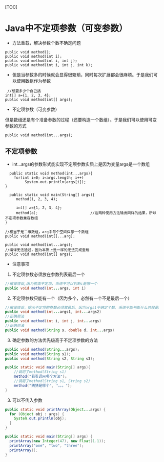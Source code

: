 [TOC]


# Java中不定项参数（可变参数）
- 方法重载，解决参数个数不确定问题
```
public void method();
public void method(int i);
public void method(int i, int j);
public void method(int i, int j, int k);
```
- 但是当参数多的时候就会显得很繁琐，同时每次扩展都会很麻烦。于是我们可以使用数组作为参数
```
 //想要多少个自己搞
int[] a={1, 2, 3, 4};   
public void method(int[] args);
```
- 不定项参数（可变参数）

但是数组还是有个准备参数的过程（还要构造一个数组）。于是我们可以使用可变参数的方式
```
public void method(int...args);
```
## 不定项参数
- int...args的参数形式能实现不定项参数实质上是因为变量args是一个数组
```
  public static void method(int...args){
    for(int i=0; i<args.length; i++)
         System.out.println(args[i]);
}
 
  public static void main(String[] args){
     method(1, 2, 3, 4);
     
     int[] a={1, 2, 3, 4};
     method(a);                        //这两种使用方法输出同样的结果，所以不定项参数兼容数组
}
```
```
//相当于是二维数组，arg中每个空间保存一个数组
public void method(int[]...arg);
```
```
public void method(int...args);
//编译无法通过，因为本质上是一样的无法完成重载
public void method(int[] args);      
```



- 注意事项
1. 不定项参数必须放在参数列表最后一个
```java
//编译错误,因为前面不定项，系统不可以判断i是哪一个
public void method(int...args, int i)    
```

2. 不定项参数只能有一个（因为多个，必然有一个不是最后一个）
```java
//编译错误，提示不定项的参数必须放最后，因为args1不确定个数，系统不能判断什么时候是args2的参数
public void method(int...args1, int...args2) 
//正确用法
public void method(int i, int j, int...args) 
//正确用法
public void method(String s, double d, int...args)  
```

3. 确定参数的方法优先级高于不定项参数的方法
```java
public void method(String...args);
public void method(String s1);
public void method(String s2, String s3);  

public static void main(String[] args){
    //调用了method(String s1)
    method("看看调用哪个方法");    
    //调用了method(String s1, String s2)
    method("猜猜是哪个", "。。。");     
}
```

3. 可以不传入参数
```java
public static void printArray(Object...args) {
  for (Object obj : args) {
    System.out.println(obj);
  }
}

public static void main(String[] args) {
  printArray(new Integer(47), new Float(1.1));
  printArray("one", "two", "three");
  printArray();
}
```
